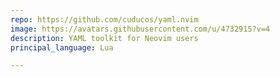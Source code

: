 ```yaml
---
repo: https://github.com/cuducos/yaml.nvim
image: https://avatars.githubusercontent.com/u/4732915?v=4
description: YAML toolkit for Neovim users
principal_language: Lua

---
```


